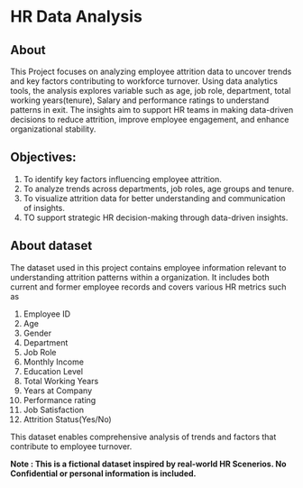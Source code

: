 # HR Data Analysis
## About
This Project focuses on analyzing employee attrition data to uncover trends and key factors contributing to workforce turnover. Using data analytics tools, the analysis explores variable such as age, job role, department, total working years(tenure), Salary
and performance ratings to understand patterns in exit. The insights aim to support HR  teams in making data-driven decisions to reduce attrition, improve employee engagement, and enhance organizational stability.
## Objectives:
1. To identify key factors influencing employee attrition.
2. To analyze trends across departments, job roles, age groups and tenure.
3. To visualize attrition data for better understanding and communication of insights.
4. TO support strategic HR decision-making through data-driven insights.
## About dataset
The dataset used in this project contains employee information relevant to understanding attrition patterns within a organization. It includes both current and former employee records and covers various HR metrics such as
1. Employee ID
2. Age
3. Gender
4. Department
5. Job Role
6. Monthly Income
7. Education Level
8. Total Working Years
9. Years at Company
10. Performance rating
11. Job Satisfaction
12. Attrition Status(Yes/No)
    
This dataset enables comprehensive analysis of trends and factors that contribute to employee turnover.

**Note : This is a fictional dataset inspired by real-world HR Scenerios. No Confidential or personal information is included.**
